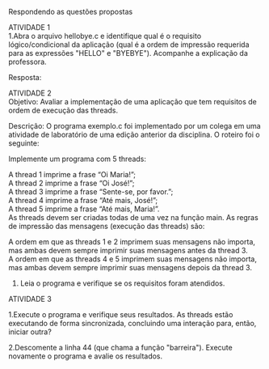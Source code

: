 Respondendo as  questões propostas

ATIVIDADE 1  
1.Abra o arquivo hellobye.c e identifique qual é o requisito lógico/condicional da aplicação (qual é a ordem de impressão requerida para as expressões "HELLO" e "BYEBYE"). Acompanhe a explicação da professora.  

Resposta:

ATIVIDADE 2  
Objetivo: Avaliar a implementação de uma aplicação que tem requisitos de ordem de execução das threads.  

Descrição: O programa exemplo.c foi implementado por um colega em uma atividade de laboratório de uma edição anterior da disciplina. O roteiro foi o seguinte:  

Implemente um programa com 5 threads:  

A thread 1 imprime a frase “Oi Maria!”;  
A thread 2 imprime a frase “Oi José!”;  
A thread 3 imprime a frase “Sente-se, por favor.”;  
A thread 4 imprime a frase “Até mais, José!”;  
A thread 5 imprime a frase “Até mais, Maria!”.  
As threads devem ser criadas todas de uma vez na função main. As regras de impressão das mensagens (execução das threads) são:  

A ordem em que as threads 1 e 2 imprimem suas mensagens não importa, mas ambas devem sempre imprimir suas mensagens antes da thread 3.  
A ordem em que as threads 4 e 5 imprimem suas mensagens não importa, mas ambas devem sempre imprimir suas mensagens depois da thread 3.   


1. Leia o programa e verifique se os requisitos foram atendidos.  

ATIVIDADE 3  



1.Execute o programa e verifique seus resultados. As threads estão executando de forma sincronizada, concluindo uma interação para, então, iniciar outra?  

2.Descomente a linha 44 (que chama a função "barreira"). Execute novamente o programa e avalie os resultados.  

